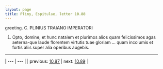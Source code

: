```yaml
---
layout: page
title: Pliny, Espitulae, letter 10.88
---
```


greeting. C. PLINIUS TRAIANO IMPERATORI



1. Opto, domine, et hunc natalem et plurimos alios quam felicissimos agas aeterna-que laude florentem virtutis tuae gloriam ... quam incolumis et fortis aliis super alia operibus augebis.



---

| --- | --- |
| previous: [10.87](../10.87/) | next: [10.89](../10.89/) |